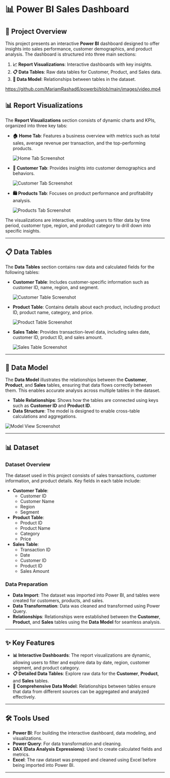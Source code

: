 # 📊 Power BI Sales Dashboard

## 📖 Project Overview
This project presents an interactive **Power BI** dashboard designed to offer insights into sales performance, customer demographics, and product analysis. The dashboard is structured into three main sections:

1. **📈 Report Visualizations**: Interactive dashboards with key insights.
2. **📋 Data Tables**: Raw data tables for Customer, Product, and Sales data.
3. **🔗 Data Model**: Relationships between tables in the dataset.
   
https://github.com/MariamRashad6/powerbi/blob/main/images/video.mp4


## 📊 Report Visualizations

The **Report Visualizations** section consists of dynamic charts and KPIs, organized into three key tabs:

- **🏠 Home Tab**: Features a business overview with metrics such as total sales, average revenue per transaction, and the top-performing products.
  
  ![Home Tab Screenshot](images/home_report.png)

- **👥 Customer Tab**: Provides insights into customer demographics and behaviors.
  
  ![Customer Tab Screenshot](images/customer_report.png)

- **🛍️ Products Tab**: Focuses on product performance and profitability analysis.
  
  ![Products Tab Screenshot](images/product_report.png)

The visualizations are interactive, enabling users to filter data by time period, customer type, region, and product category to drill down into specific insights.

---

## 📋 Data Tables

The **Data Tables** section contains raw data and calculated fields for the following tables:

- **Customer Table**: Includes customer-specific information such as customer ID, name, region, and segment.
  
  ![Customer Table Screenshot](images/customer_table.png)

- **Product Table**: Contains details about each product, including product ID, product name, category, and price.
  
  ![Product Table Screenshot](images/product_table.png)

- **Sales Table**: Provides transaction-level data, including sales date, customer ID, product ID, and sales amount.
  
  ![Sales Table Screenshot](images/sales_table.pngg)

---

## 🔗 Data Model

The **Data Model** illustrates the relationships between the **Customer**, **Product**, and **Sales** tables, ensuring that data flows correctly between them. This enables accurate analysis across multiple tables in the dataset.

- **Table Relationships**: Shows how the tables are connected using keys such as **Customer ID** and **Product ID**.
- **Data Structure**: The model is designed to enable cross-table calculations and aggregations.

![Model View Screenshot](images/model_view.png)

---

## 📊 Dataset

### Dataset Overview
The dataset used in this project consists of sales transactions, customer information, and product details. Key fields in each table include:

- **Customer Table**:
  - Customer ID
  - Customer Name
  - Region
  - Segment
- **Product Table**:
  - Product ID
  - Product Name
  - Category
  - Price
- **Sales Table**:
  - Transaction ID
  - Date
  - Customer ID
  - Product ID
  - Sales Amount

### Data Preparation
- **Data Import**: The dataset was imported into Power BI, and tables were created for customers, products, and sales.
- **Data Transformation**: Data was cleaned and transformed using Power Query.
- **Relationships**: Relationships were established between the **Customer**, **Product**, and **Sales** tables using the **Data Model** for seamless analysis.

---

## ✨ Key Features

- **📊 Interactive Dashboards**: The report visualizations are dynamic, allowing users to filter and explore data by date, region, customer segment, and product category.
- **📋 Detailed Data Tables**: Explore raw data for the **Customer**, **Product**, and **Sales** tables.
- **🔗 Comprehensive Data Model**: Relationships between tables ensure that data from different sources can be aggregated and analyzed effectively.

---

## 🛠 Tools Used

- **Power BI**: For building the interactive dashboard, data modeling, and visualizations.
- **Power Query**: For data transformation and cleaning.
- **DAX (Data Analysis Expressions)**: Used to create calculated fields and metrics.
- **Excel**: The raw dataset was prepped and cleaned using Excel before being imported into Power BI.

---


